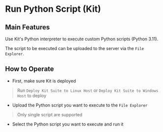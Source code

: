 # Run Python Script (Kit)

## Main Features

Use Kit's Python interpreter to execute custom Python scripts (Python 3.11).

The script to be executed can be uploaded to the server via the `File Explorer`.

## How to Operate

- First, make sure Kit is deployed

> Run `Deploy Kit Suite to Linux Host` or `Deploy Kit Suite to Windows Host` to deploy

- Upload the Python script you want to execute to the `File Explorer`

> Only single script are supported

- Select the Python script you want to execute and run it

